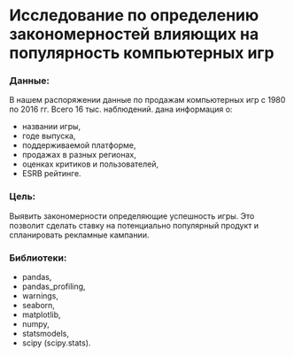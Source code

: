 # Исследование по определению закономерностей влияющих на популярность компьютерных игр

### Данные:
В нашем распоряжении данные по продажам компьютерных игр с 1980 по 2016 гг. Всего 16 тыс. наблюдений. дана информация о:
- названии игры,
- годе выпуска,
- поддерживаемой платформе,
- продажах в разных регионах,
- оценках критиков и пользователей,
- ESRB рейтинге.

### Цель:
Выявить закономерности определяющие успешность игры. Это позволит сделать ставку на потенциально популярный продукт и спланировать рекламные кампании.

### Библиотеки:
- pandas,
- pandas_profiling,
- warnings,
- seaborn,
- matplotlib,
- numpy,
- statsmodels,
- scipy (scipy.stats).

